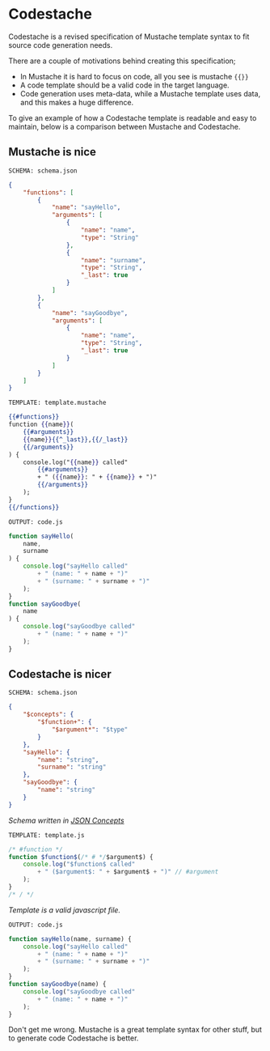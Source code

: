 # Codestache

Codestache is a revised specification of Mustache template syntax to fit source
code generation needs.

There are a couple of motivations behind creating this specification;

- In Mustache it is hard to focus on code, all you see is mustache `{{}}`
- A code template should be a valid code in the target language.
- Code generation uses meta-data, while a Mustache template uses data, and this
  makes a huge difference.

To give an example of how a Codestache template is readable and easy to
maintain, below is a comparison between Mustache and Codestache.

## Mustache is nice

`SCHEMA: schema.json`

```json
{
    "functions": [
        {
            "name": "sayHello",
            "arguments": [
                {
                    "name": "name",
                    "type": "String"
                },
                {
                    "name": "surname",
                    "type": "String",
                    "_last": true
                }
            ]
        },
        {
            "name": "sayGoodbye",
            "arguments": [
                {
                    "name": "name",
                    "type": "String",
                    "_last": true
                }
            ]
        }
    ]
}
```

`TEMPLATE: template.mustache`

```mustache
{{#functions}}
function {{name}}(
    {{#arguments}}
    {{name}}{{^_last}},{{/_last}}
    {{/arguments}}
) {
    console.log("{{name}} called"
        {{#arguments}}
        + " ({{name}}: " + {{name}} + ")"
        {{/arguments}}
    );
}
{{/functions}}
```

`OUTPUT: code.js`

```javascript
function sayHello(
    name,
    surname
) {
    console.log("sayHello called"
        + " (name: " + name + ")"
        + " (surname: " + surname + ")"
    );
}
function sayGoodbye(
    name
) {
    console.log("sayGoodbye called"
        + " (name: " + name + ")"
    );
}
```

## Codestache is nicer

`SCHEMA: schema.json`

```json
{
    "$concepts": {
        "$function+": {
            "$argument*": "$type"
        }
    },
    "sayHello": {
        "name": "string",
        "surname": "string"
    },
    "sayGoodbye": {
        "name": "string"
    }
}
```

*Schema written in [JSON Concepts][]*

`TEMPLATE: template.js`

```javascript
/* #function */
function $function$(/* # */$argument$) {
    console.log("$function$ called"
        + " ($argument$: " + $argument$ + ")" // #argument
    );
}
/* / */
```

*Template is a valid javascript file.*

`OUTPUT: code.js`

```javascript
function sayHello(name, surname) {
    console.log("sayHello called"
        + " (name: " + name + ")"
        + " (surname: " + surname + ")"
    );
}
function sayGoodbye(name) {
    console.log("sayGoodbye called"
        + " (name: " + name + ")"
    );
}
```

[JSON Concepts]: https://github.com/codingatwill/json-concepts

Don't get me wrong. Mustache is a great template syntax for other stuff, but
to generate code Codestache is better.
